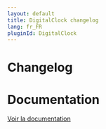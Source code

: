 ```yaml
---
layout: default
title: DigitalClock changelog
lang: fr_FR
pluginId: DigitalClock
---
```


# Changelog



# Documentation

[Voir la documentation]({{site.baseurl}}/{{page.pluginId}}/{{page.lang}})
